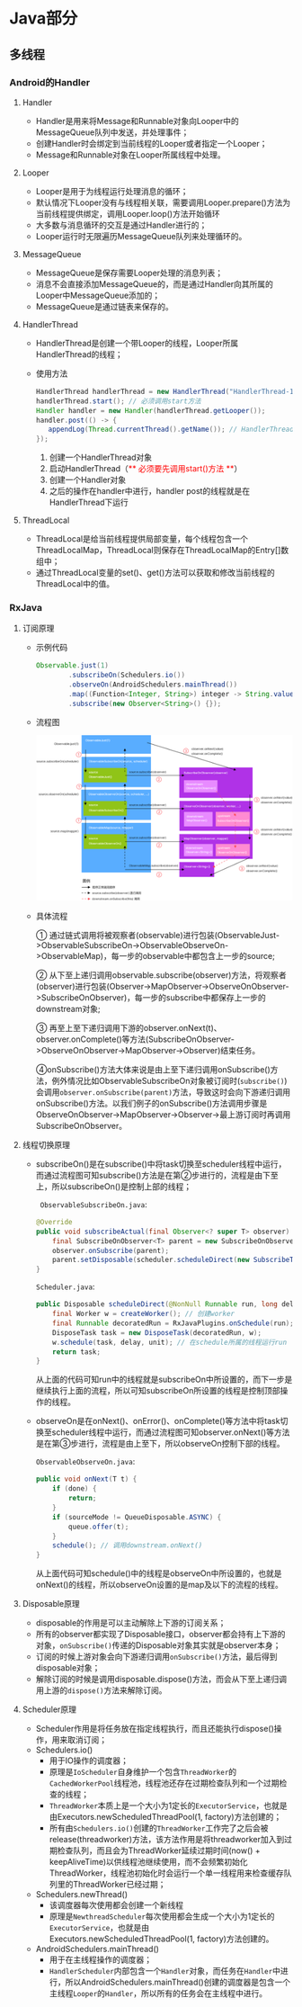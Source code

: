 # Java部分

## 多线程

### Android的Handler

1. Handler

   * Handler是用来将Message和Runnable对象向Looper中的MessageQueue队列中发送，并处理事件；
   * 创建Handler时会绑定到当前线程的Looper或者指定一个Looper；  
   * Message和Runnable对象在Looper所属线程中处理。

2. Looper

   * Looper是用于为线程运行处理消息的循环；  
   * 默认情况下Looper没有与线程相关联，需要调用Looper.prepare()方法为当前线程提供绑定，调用Looper.loop()方法开始循环
   * 大多数与消息循环的交互是通过Handler进行的；
   * Looper运行时无限遍历MessageQueue队列来处理循环的。

3. MessageQueue

   * MessageQueue是保存需要Looper处理的消息列表；
   * 消息不会直接添加MessageQueue的，而是通过Handler向其所属的Looper中MessageQueue添加的；
   * MessageQueue是通过链表来保存的。

4. HandlerThread

   * HandlerThread是创建一个带Looper的线程，Looper所属HandlerThread的线程；  

   * 使用方法  

     ```java
     HandlerThread handlerThread = new HandlerThread("HandlerThread-1");
     handlerThread.start(); // 必须调用start方法
     Handler handler = new Handler(handlerThread.getLooper());
     handler.post(() -> {
     	appendLog(Thread.currentThread().getName()); // HandlerThread-1线程
     });
     ```

     1. 创建一个HandlerThread对象
     2. 启动HandlerThread（<font color="RED">** 必须要先调用start()方法 **</font>）
     3. 创建一个Handler对象
     4. 之后的操作在handler中进行，handler post的线程就是在HandlerThread下运行

5. ThreadLocal

   * ThreadLocal是给当前线程提供局部变量，每个线程包含一个ThreadLocalMap，ThreadLocal则保存在ThreadLocalMap的Entry[]数组中；  
   * 通过ThreadLocal变量的set()、get()方法可以获取和修改当前线程的ThreadLocal中的值。

### RxJava
1. 订阅原理

   * 示例代码

     ```java
     Observable.just(1)
             .subscribeOn(Schedulers.io())
             .observeOn(AndroidSchedulers.mainThread())
             .map((Function<Integer, String>) integer -> String.valueOf(integer))
             .subscribe(new Observer<String>() {});
     ```
     
   * 流程图

     ![流程图](https://github.com/tyaathome/Notes/blob/main/images/rxjava%E6%B5%81%E7%A8%8B%E5%9B%BE.png?raw=true)
     
   * 具体流程

     ① 通过链式调用将被观察者(observable)进行包装(ObservableJust->ObservableSubscribeOn->ObservableObserveOn->ObservableMap)，每一步的observable中都包含上一步的source;

     ② 从下至上递归调用observable.subscribe(observer)方法，将观察者(observer)进行包装(Observer<String>->MapObserver->ObserveOnObserver->SubscribeOnObserver)，每一步的subscribe中都保存上一步的downstream对象;

     ③ 再至上至下递归调用下游的observer.onNext(t)、observer.onComplete()等方法(SubscribeOnObserver->ObserveOnObserver->MapObserver->Observer)结束任务。
     
     ④onSubscribe()方法大体来说是由上至下递归调用onSubscribe()方法，例外情况比如ObservableSubscribeOn对象被订阅时(`subscribe()`)会调用`observer.onSubscribe(parent)`方法，导致这时会向下游递归调用onSubscribe()方法。以我们例子的onSubscribe()方法调用步骤是ObserveOnObserver->MapObserver->Observer<String>->最上游订阅时再调用SubscribeOnObserver。

2. 线程切换原理

   * subscribeOn()是在subscribe()中将task切换至scheduler线程中运行，而通过流程图可知subscribe()方法是在第②步进行的，流程是由下至上，所以subscribeOn()是控制上部的线程；

     ` ObservableSubscribeOn.java`:

     ```java
     @Override
     public void subscribeActual(final Observer<? super T> observer) {
         final SubscribeOnObserver<T> parent = new SubscribeOnObserver<T>(observer); // 包装上一步的observer
         observer.onSubscribe(parent);
         parent.setDisposable(scheduler.scheduleDirect(new SubscribeTask(parent))); // 执行subscribe
     }
     ```

     `Scheduler.java`:

     ``` java
     public Disposable scheduleDirect(@NonNull Runnable run, long delay, @NonNull TimeUnit unit) {
         final Worker w = createWorker(); // 创建worker
         final Runnable decoratedRun = RxJavaPlugins.onSchedule(run);
         DisposeTask task = new DisposeTask(decoratedRun, w);
         w.schedule(task, delay, unit); // 在schedule所属的线程运行run
         return task;
     }
     ```

     从上面的代码可知run中的线程就是subscribeOn中所设置的，而下一步是继续执行上面的流程，所以可知subscribeOn所设置的线程是控制顶部操作的线程。

   * observeOn是在onNext()、onError()、onComplete()等方法中将task切换至scheduler线程中运行，而通过流程图可知observer.onNext()等方法是在第③步进行，流程是由上至下，所以observeOn控制下部的线程。

     `ObservableObserveOn.java`:

     ``` java
     public void onNext(T t) {
         if (done) {
             return;
         }
         if (sourceMode != QueueDisposable.ASYNC) {
             queue.offer(t);
         }
         schedule(); // 调用downstream.onNext()
     }
     ```

     从上面代码可知schedule()中的线程是observeOn中所设置的，也就是onNext()的线程，所以observeOn设置的是map及以下的流程的线程。

3. Disposable原理

     * disposable的作用是可以主动解除上下游的订阅关系；
     * 所有的observer都实现了Disposable接口，observer都会持有上下游的对象，`onSubscribe()`传递的Disposable对象其实就是observer本身；
     * 订阅的时候上游对象会向下游递归调用`onSubscribe()`方法，最后得到disposable对象；
     * 解除订阅的时候是调用disposable.dispose()方法，而会从下至上递归调用上游的`dispose()`方法来解除订阅。

4. Scheduler原理

     * Scheduler作用是将任务放在指定线程执行，而且还能执行dispose()操作，用来取消订阅；
     * Schedulers.io()
       * 用于IO操作的调度器；
       * 原理是`IoScheduler`自身维护一个包含`ThreadWorker`的 `CachedWorkerPool`线程池，线程池还存在过期检查队列和一个过期检查的线程；
       * `ThreadWorker`本质上是一个大小为1定长的`ExecutorService`，也就是由Executors.newScheduledThreadPool(1, factory)方法创建的；
       * 所有由`Schedulers.io()`创建的`ThreadWorker`工作完了之后会被release(threadworker)方法，该方法作用是将threadworker加入到过期检查队列，而且会为ThreadWorker延续过期时间(now() + keepAliveTime)以供线程池继续使用，而不会频繁初始化ThreadWorker，线程池初始化时会运行一个单一线程用来检查缓存队列里的ThreadWorker已经过期；
     * Schedulers.newThread()
       * 该调度器每次使用都会创建一个新线程
       * 原理是`NewthreadScheduler`每次使用都会生成一个大小为1定长的`ExecutorService`，也就是由Executors.newScheduledThreadPool(1, factory)方法创建的。
     * AndroidSchedulers.mainThread()
       * 用于在主线程操作的调度器；
       * `HandlerScheduler`内部包含一个`Handler`对象，而任务在`Handler`中进行，所以AndroidSchedulers.mainThread()创建的调度器是包含一个主线程`Looper`的`Handler`，所以所有的任务会在主线程中进行。
